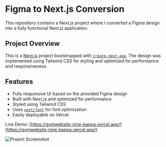 # Figma to Next.js Conversion

This repository contains a Next.js project where I converted a Figma design into a fully functional Next.js application.

## Project Overview

This is a [Next.js](https://nextjs.org) project bootstrapped with [`create-next-app`](https://github.com/vercel/next.js/tree/canary/packages/create-next-app). The design was implemented using Tailwind CSS for styling and optimized for performance and responsiveness.

## Features

- Fully responsive UI based on the provided Figma design
- Built with Next.js and optimized for performance
- Styled using Tailwind CSS
- Uses [`next/font`](https://nextjs.org/docs/app/building-your-application/optimizing/fonts) for font optimization
- Easily deployable on Vercel

Live Demo: [https://gymwebsite-nine-kappa.vercel.app/](https://gymwebsite-nine-kappa.vercel.app/)

![Project Screenshot](https://res.cloudinary.com/djqw1f0jn/image/authenticated/s--EmvO_y0U--/v1743079811/screencapture-192-168-1-15-3000-2025-03-27-18_18_47_jrjtqw.png)

